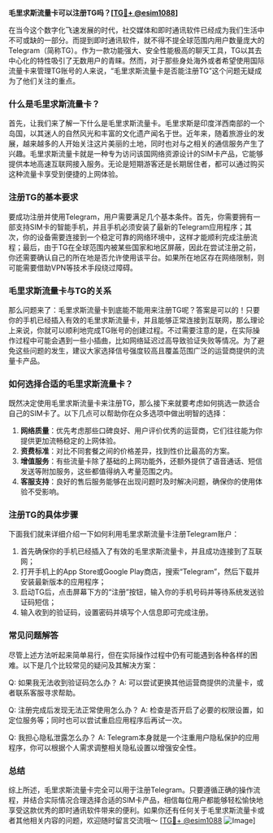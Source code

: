**毛里求斯流量卡可以注册TG吗？[[TG💪+ @esim1088](https://t.me/s/esim1088)]**

在当今这个数字化飞速发展的时代，社交媒体和即时通讯软件已经成为我们生活中不可或缺的一部分。而提到即时通讯软件，就不得不提全球范围内用户数量庞大的Telegram（简称TG）。作为一款功能强大、安全性能极高的聊天工具，TG以其去中心化的特性吸引了无数用户的青睐。然而，对于那些身处海外或者希望使用国际流量卡来管理TG账号的人来说，“毛里求斯流量卡是否能注册TG”这个问题无疑成为了他们关注的重点。

### **什么是毛里求斯流量卡？**

首先，让我们来了解一下什么是毛里求斯流量卡。毛里求斯是印度洋西南部的一个岛国，以其迷人的自然风光和丰富的文化遗产闻名于世。近年来，随着旅游业的发展，越来越多的人开始关注这片美丽的土地，同时也对与之相关的通信服务产生了兴趣。毛里求斯流量卡就是一种专为访问该国网络资源设计的SIM卡产品，它能够提供本地高速互联网接入服务。无论是短期游客还是长期居住者，都可以通过购买这种流量卡享受到便捷的上网体验。

### **注册TG的基本要求**

要成功注册并使用Telegram，用户需要满足几个基本条件。首先，你需要拥有一部支持SIM卡的智能手机，并且手机必须安装了最新的Telegram应用程序；其次，你的设备需要连接到一个稳定可靠的网络环境中，这样才能顺利完成注册流程；最后，由于TG在全球范围内被某些国家和地区屏蔽，因此在尝试注册之前，你还需要确认自己的所在地是否允许使用该平台。如果所在地区存在网络限制，则可能需要借助VPN等技术手段绕过障碍。

### **毛里求斯流量卡与TG的关系**

那么问题来了：毛里求斯流量卡到底能不能用来注册TG呢？答案是可以的！只要你的手机已经插入有效的毛里求斯流量卡，并且能够正常连接到互联网，那么理论上来说，你就可以顺利地完成TG账号的创建过程。不过需要注意的是，在实际操作过程中可能会遇到一些小插曲，比如网络延迟过高导致验证失败等情况。为了避免这些问题的发生，建议大家选择信号强度较高且覆盖范围广泛的运营商提供的流量卡产品。

### **如何选择合适的毛里求斯流量卡？**

既然决定使用毛里求斯流量卡来注册TG，那么接下来就要考虑如何挑选一款适合自己的SIM卡了。以下几点可以帮助你在众多选项中做出明智的选择：

1. **网络质量**：优先考虑那些口碑良好、用户评价优秀的运营商，它们往往能为你提供更加流畅稳定的上网体验。
2. **资费标准**：对比不同套餐之间的价格差异，找到性价比最高的方案。
3. **增值服务**：有些流量卡除了基础的上网功能外，还额外提供了语音通话、短信发送等附加服务，这些都值得纳入考量范围之内。
4. **客服支持**：良好的售后服务能够在出现问题时及时解决问题，确保你的使用体验不受影响。

### **注册TG的具体步骤**

下面我们就来详细介绍一下如何利用毛里求斯流量卡注册Telegram账户：

1. 首先确保你的手机已经插入了有效的毛里求斯流量卡，并且成功连接到了互联网；
2. 打开手机上的App Store或Google Play商店，搜索“Telegram”，然后下载并安装最新版本的应用程序；
3. 启动TG后，点击屏幕下方的“注册”按钮，输入你的手机号码并等待系统发送验证码短信；
4. 输入收到的验证码，设置密码并填写个人信息即可完成注册。

### **常见问题解答**

尽管上述方法听起来简单易行，但在实际操作过程中仍有可能遇到各种各样的困难。以下是几个比较常见的疑问及其解决方案：

Q: 如果我无法收到验证码怎么办？
A: 可以尝试更换其他运营商提供的流量卡，或者联系客服寻求帮助。

Q: 注册完成后发现无法正常使用怎么办？
A: 检查是否开启了必要的权限设置，如定位服务等；同时也可以尝试重启应用程序后再试一次。

Q: 我担心隐私泄露怎么办？
A: Telegram本身就是一个注重用户隐私保护的应用程序，你可以根据个人需求调整相关隐私设置以增强安全性。

### **总结**

综上所述，毛里求斯流量卡完全可以用于注册Telegram。只要遵循正确的操作流程，并结合实际情况合理选择合适的SIM卡产品，相信每位用户都能够轻松愉快地享受这款优秀的即时通讯软件带来的便利。如果你还有任何关于毛里求斯流量卡或者其他相关内容的问题，欢迎随时留言交流哦～ [[TG💪+ @esim1088](https://t.me/s/esim1088) ![Image](https://i.postimg.cc/4NQfJmqS/Snipaste-2025-05-13-00-14-12.png)]